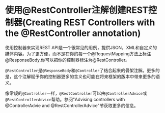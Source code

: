 # 使用@RestController注解创建REST控制器(Creating REST Controllers with the @RestController annotation)

使用控制器来实现REST API是一个很常见的用例，提供JSON，XML和自定义的媒体内容。为了更方便，而不是在你的每一个@RequestMapping方法上标注@ResponseBody,你可以把你的控制器标注为@RestController。

`@RestController`是`@ResponseBody`和`@Controller`了结合起来的骨架注解。更多的是，这个注解赋予你的控制器更多的含义也可能在将来框架的版本中带来更多的语义。

像常规的`@Controller`一样，`@RestController`可以由`@ControllerAdvice`或`@RestControllerAdvice`帮助。参阅"Advising controllers with @ControllerAdvie and @RestControllerAdvice"节获取更多的信息。
